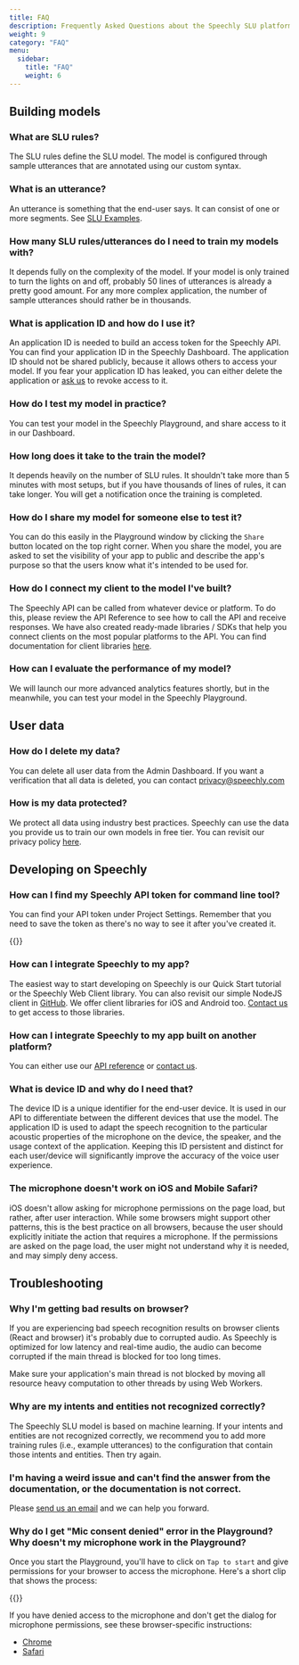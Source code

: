 ```yaml
---
title: FAQ
description: Frequently Asked Questions about the Speechly SLU platform and API. 
weight: 9
category: "FAQ"
menu:
  sidebar:
    title: "FAQ"
    weight: 6
---
```


## Building models

### What are SLU rules?

The SLU rules define the SLU model. The model is configured through sample utterances that are annotated using our custom syntax.

### What is an utterance?

An utterance is something that the end-user says. It can consist of one or more segments. See [SLU Examples](/slu-examples/).

### How many SLU rules/utterances do I need to train my models with?

It depends fully on the complexity of the model. If your model is only trained to turn the lights on and off, probably 50 lines of utterances is already a pretty good amount. For any more complex application, the number of sample utterances should rather be in thousands. 

### What is application ID and how do I use it?

An application ID is needed to build an access token for the Speechly API. You can find your application ID in the Speechly Dashboard. The application ID should not be shared publicly, because it allows others to access your model. If you fear your application ID has leaked, you can either delete the application or [ask us](mailto:hello@speechly.com) to revoke access to it. 

### How do I test my model in practice?

You can test your model in the Speechly Playground, and share access to it in our Dashboard.

### How long does it take to the train the model?

It depends heavily on the number of SLU rules. It shouldn't take more than 5 minutes with most setups, but if you have thousands of lines of rules, it can take longer. You will get a notification once the training is completed.

### How do I share my model for someone else to test it?

You can do this easily in the Playground window by clicking the `Share` button located on the top right corner. When you share the model, you are asked to set the visibility of your app to public and describe the app's purpose so that the users know what it's intended to be used for.
 
### How do I connect my client to the model I've built?

The Speechly API can be called from whatever device or platform. To do this, please review the API Reference to see how to call the API and receive responses. We have also created ready-made libraries / SDKs that help you connect clients on the most popular platforms to the API. You can find documentation for client libraries [here](/client-libraries/).

### How can I evaluate the performance of my model?

We will launch our more advanced analytics features shortly, but in the meanwhile, you can test your model in the Speechly Playground.

## User data

### How do I delete my data?

You can delete all user data from the Admin Dashboard. If you want a verification that all data is deleted, you can contact [privacy@speechly.com](mailto:privacy@speechly.com)

### How is my data protected? 

We protect all data using industry best practices. Speechly can use the data you provide us to train our own models in free tier. You can revisit our privacy policy [here](https://www.speechly.com/privacy).

## Developing on Speechly

### How can I find my Speechly API token for command line tool?

You can find your API token under Project Settings. Remember that you need to save the token as there's no way to see it after you've created it.

{{<videoloop src="cli-token.webm" >}}

### How can I integrate Speechly to my app?

The easiest way to start developing on Speechly is our Quick Start tutorial or the Speechly Web Client library. You can also revisit our simple NodeJS client in [GitHub](https://github.com/speechly/start). We offer client libraries for iOS and Android too. [Contact us](mailto:hello@speechly.com) to get access to those libraries.

### How can I integrate Speechly to my app built on another platform?

You can either use our [API reference](/speechly-api/api-reference) or [contact us](mailto:hello@speechly.com).

### What is device ID and why do I need that?

The device ID is a unique identifier for the end-user device. It is used in our API to differentiate between the different devices that use the model. The application ID is used to adapt the speech recognition to the particular acoustic properties of the microphone on the device, the speaker, and the usage context of the application. Keeping this ID persistent and distinct for each user/device will significantly improve the accuracy of the voice user experience. 

### The microphone doesn't work on iOS and Mobile Safari?

iOS doesn't allow asking for microphone permissions on the page load, but rather, after user interaction. While some browsers might support other patterns, this is the best practice on all browsers, because the user should explicitly initiate the action that requires a microphone. If the permissions are asked on the page load, the user might not understand why it is needed, and may simply deny access.

## Troubleshooting

### Why I'm getting bad results on browser?

If you are experiencing bad speech recognition results on browser clients (React and browser) it's probably due to corrupted audio. As Speechly is optimized for low latency and real-time audio, the audio can become corrupted if the main thread is blocked for too long times.

Make sure your application's main thread is not blocked by moving all resource heavy computation to other threads by using Web Workers.

### Why are my intents and entities not recognized correctly?

The Speechly SLU model is based on machine learning. If your intents and entities are not recognized correctly, we recommend you to add more training rules (i.e., example utterances) to the configuration that contain those intents and entities. Then try again.

### I'm having a weird issue and can't find the answer from the documentation, or the documentation is not correct.

Please [send us an email](mailto:hello@speechly.com) and we can help you forward.

### Why do I get "Mic consent denied" error in the Playground? Why doesn't my microphone work in the Playground?

Once you start the Playground, you'll have to click on `Tap to start` and give permissions for your browser to access the microphone. Here's a short clip that shows the process:

{{<videoloop src="permissions-in-playground.webm" >}}
 
If you have denied access to the microphone and don't get the dialog for microphone permissions, see these browser-specific instructions:

* [Chrome](https://crazycall.zendesk.com/hc/en-us/articles/115003407512-How-do-I-reallow-access-to-my-microphone-in-Chrome)
* [Safari](https://support.apple.com/guide/safari/customize-settings-per-website-ibrw7f78f7fe/13.0/mac/10.15)












